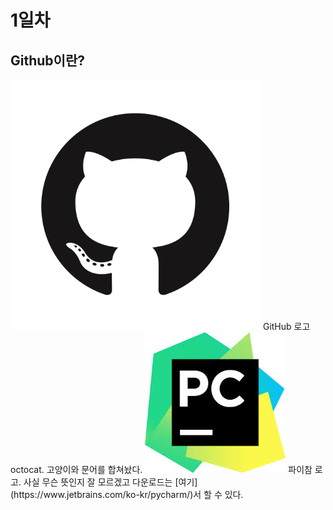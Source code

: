 # 1일차
## Github이란?
<img src="./statics/github_mark.png" width="400"/>
GitHub 로고 octocat. 고양이와 문어를 합쳐놨다.  
<img src="./statics/pycharm_logo.jpg" witdth="400"/>  
파이참 로고. 사실 무슨 뜻인지 잘 모르겠고 다운로드는 [여기](https://www.jetbrains.com/ko-kr/pycharm/)서 할 수 있다.

